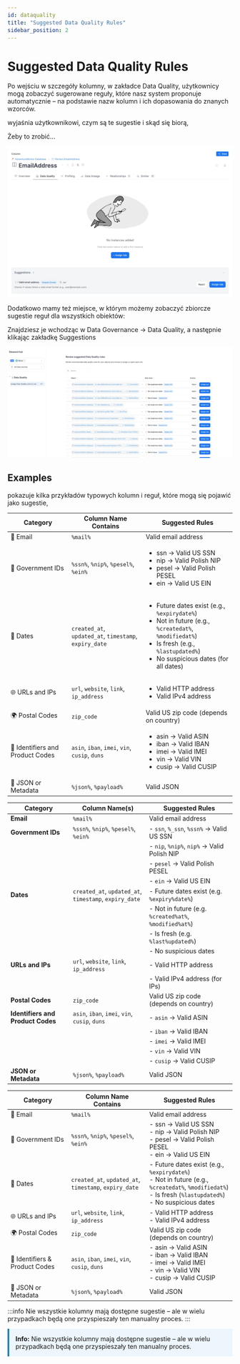 ```yaml
---
id: dataquality
title: "Suggested Data Quality Rules"
sidebar_position: 2
---
```

# Suggested Data Quality Rules

Po wejściu w szczegóły kolumny, w zakładce Data Quality, użytkownicy mogą zobaczyć sugerowane reguły, które nasz system proponuje automatycznie – na podstawie nazw kolumn i ich dopasowania do znanych wzorców.

wyjaśnia użytkownikowi, czym są te sugestie i skąd się biorą,

Żeby to zrobić...

![alt text](Zrzut_ekranu_2025-07-30_o_11.39.18.webp)

Dodatkowo mamy też miejsce, w którym możemy zobaczyć zbiorcze sugestie reguł dla wszystkich obiektów:

Znajdziesz je wchodząc w Data Governance → Data Quality, a następnie klikając zakładkę Suggestions

![alt text](Zrzut_ekranu_2025-07-30_o_11.40.09.webp)

## Examples

pokazuje kilka przykładów typowych kolumn i reguł, które mogą się pojawić jako sugestie,

<table>
  <thead>
    <tr>
      <th>Category</th>
      <th>Column Name Contains</th>
      <th>Suggested Rules</th>
    </tr>
  </thead>
  <tbody>
    <tr>
      <td>📧 Email</td>
      <td><code>%mail%</code></td>
      <td>Valid email address</td>
    </tr>
    <tr>
      <td>🪪 Government IDs</td>
      <td><code>%ssn%</code>, <code>%nip%</code>, <code>%pesel%</code>, <code>%ein%</code></td>
      <td>
        <ul>
          <li>ssn → Valid US SSN</li>
          <li>nip → Valid Polish NIP</li>
          <li>pesel → Valid Polish PESEL</li>
          <li>ein → Valid US EIN</li>
        </ul>
      </td>
    </tr>
    <tr>
      <td>📅 Dates</td>
      <td><code>created_at</code>, <code>updated_at</code>, <code>timestamp</code>, <code>expiry_date</code></td>
      <td>
        <ul>
          <li>Future dates exist (e.g., <code>%expirydate%</code>)</li>
          <li>Not in future (e.g., <code>%createdat%</code>, <code>%modifiedat%</code>)</li>
          <li>Is fresh (e.g., <code>%lastupdated%</code>)</li>
          <li>No suspicious dates (for all dates)</li>
        </ul>
      </td>
    </tr>
    <tr>
      <td>🌐 URLs and IPs</td>
      <td><code>url</code>, <code>website</code>, <code>link</code>, <code>ip_address</code></td>
      <td>
        <ul>
          <li>Valid HTTP address</li>
          <li>Valid IPv4 address</li>
        </ul>
      </td>
    </tr>
    <tr>
      <td>🌍 Postal Codes</td>
      <td><code>zip_code</code></td>
      <td>Valid US zip code (depends on country)</td>
    </tr>
    <tr>
      <td>🔢 Identifiers and Product Codes</td>
      <td><code>asin</code>, <code>iban</code>, <code>imei</code>, <code>vin</code>, <code>cusip</code>, <code>duns</code></td>
      <td>
        <ul>
          <li>asin → Valid ASIN</li>
          <li>iban → Valid IBAN</li>
          <li>imei → Valid IMEI</li>
          <li>vin → Valid VIN</li>
          <li>cusip → Valid CUSIP</li>
        </ul>
      </td>
    </tr>
    <tr>
      <td>🧾 JSON or Metadata</td>
      <td><code>%json%</code>, <code>%payload%</code></td>
      <td>Valid JSON</td>
    </tr>
  </tbody>
</table>

| Category                    | Column Name(s)                                      | Suggested Rules                                        |
|----------------------------|-----------------------------------------------------|--------------------------------------------------------|
| **Email**                  | `%mail%`                                            | Valid email address                                    |
| **Government IDs**         | `%ssn%`, `%nip%`, `%pesel%`, `%ein%`                | - `ssn`, `%_ssn`, `%ssn%` → Valid US SSN              |
|                            |                                                     | - `nip`, `%nip%`, `nip%` → Valid Polish NIP           |
|                            |                                                     | - `pesel` → Valid Polish PESEL                        |
|                            |                                                     | - `ein` → Valid US EIN                                |
| **Dates**                  | `created_at`, `updated_at`, `timestamp`, `expiry_date` | - Future dates exist (e.g. `%expiry%date%`)       |
|                            |                                                     | - Not in future (e.g. `%created%at%`, `%modified%at%`)|
|                            |                                                     | - Is fresh (e.g. `%last%updated%`)                    |
|                            |                                                     | - No suspicious dates                                 |
| **URLs and IPs**           | `url`, `website`, `link`, `ip_address`              | - Valid HTTP address                                  |
|                            |                                                     | - Valid IPv4 address (for IPs)                        |
| **Postal Codes**           | `zip_code`                                          | Valid US zip code (depends on country)                |
| **Identifiers and Product Codes** | `asin`, `iban`, `imei`, `vin`, `cusip`, `duns` | - `asin` → Valid ASIN                            |
|                            |                                                     | - `iban` → Valid IBAN                                 |
|                            |                                                     | - `imei` → Valid IMEI                                 |
|                            |                                                     | - `vin` → Valid VIN                                   |
|                            |                                                     | - `cusip` → Valid CUSIP                               |
| **JSON or Metadata**       | `%json%`, `%payload%`                               | Valid JSON                                             |

| Category                     | Column Name Contains                                | Suggested Rules                                                                                                                                 |
|-----------------------------|------------------------------------------------------|--------------------------------------------------------------------------------------------------------------------------------------------------|
| 📧 Email                    | `%mail%`                                             | Valid email address                                                                                                                              |
| 🪪 Government IDs           | `%ssn%`, `%nip%`, `%pesel%`, `%ein%`                | - ssn → Valid US SSN<br />- nip → Valid Polish NIP<br />- pesel → Valid Polish PESEL<br />- ein → Valid US EIN                                  |
| 📅 Dates                    | `created_at`, `updated_at`, `timestamp`, `expiry_date` | - Future dates exist (e.g., `%expirydate%`)<br />- Not in future (e.g., `%createdat%`, `%modifiedat%`)<br />- Is fresh (`%lastupdated%`)<br />- No suspicious dates |
| 🌐 URLs and IPs             | `url`, `website`, `link`, `ip_address`              | - Valid HTTP address<br />- Valid IPv4 address                                                                                                   |
| 🌍 Postal Codes             | `zip_code`                                           | Valid US zip code (depends on country)                                                                                                           |
| 🔢 Identifiers & Product Codes | `asin`, `iban`, `imei`, `vin`, `cusip`, `duns`       | - asin → Valid ASIN<br />- iban → Valid IBAN<br />- imei → Valid IMEI<br />- vin → Valid VIN<br />- cusip → Valid CUSIP                         |
| 🧾 JSON or Metadata         | `%json%`, `%payload%`                                | Valid JSON                                                                                                                                       |


:::info
Nie wszystkie kolumny mają dostępne sugestie – ale w wielu przypadkach będą one przyspieszały ten manualny proces. 
:::

<div style="border-left: 4px solid #2980b9; background: #ecf6fc; padding: 1em;">
  <strong>Info:</strong> Nie wszystkie kolumny mają dostępne sugestie – ale w wielu przypadkach będą one przyspieszały ten manualny proces.
</div>